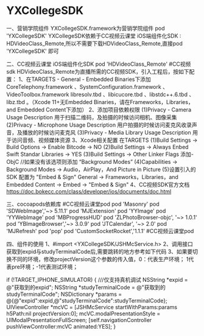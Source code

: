 # YXCollegeSDK
一、营销学院组件
YXCollegeSDK.framework为营销学院组件
pod 'YXCollegeSDK' 
YXCollegeSDK依赖于CC视频云课堂 iOS端组件化SDK : HDVideoClass_Remote,所以不需要下载HDVideoClass_Remote,直接pod 'YXCollegeSDK' 即可

二、CC视频云课堂 iOS端组件化SDK
pod 'HDVideoClass_Remote'   #CC视频sdk
HDVideoClass_Remote为直播所需的CC视频SDK，引入工程后，按如下配置：
1、在TARGETS - General - Embedded Binaries下添加
CoreTelephony.framework 、SystemConfiguration.framework 、VideoToolbox.framework
libresolv.tbd 、libicucore.tbd 、libstdc++.6.tbd 、libz.tbd 。（Xcode 11+无Embedded Binaries，请在Frameworks，Libraries，and Embedded Content下添加）
2、添加项目依赖权限
    (1)Privacy - Camera Usage Description
    用于扫描二维码，及拍摄的时候访问相机、图像采集
    (2)Privacy - Microphone Usage Description
    用户拍摄的时候访问麦克风收录声音，及播放的时候访问麦克风
    (3)Privacy - Media Library Usage Description
    用于访问音频、视频媒体资源
3、Xcode相关配置
    在TARGETS
    (1)Build Settings -> Build Options -> Enable Bitcode -> NO
    (2)Build Settings -> Always Enbed Swift Standar Libraries -> YES
    (3)Build Settings   ->   Other Linker Flags 添加-ObjC
    //如果没有该选项则添加 “Background Modes”
    (4)Capabilities -> Background Modes -> Audio，AirPlay，And Picture in Picture
    (5)设置引入的 SDK 配置为 "Embed & Sign"
    General -> Frameworks，Libraries，and Embedded Content -> Embed -> "Embed & Sign"
4、CC视频SDK官方文档 https://doc.bokecc.com/class/developer/ios/documents/doc.html

三、cocoapods依赖库
#CC视频云课堂pod
pod 'Masonry'
pod 'SDWebImage','~> 5.11.1'
pod 'MJExtension'
pod 'YYImage'
pod 'YYWebImage'
pod 'MBProgressHUD'
pod 'ZLPhotoBrowser-objc', '~> 1.0.1'
pod 'YBImageBrowser','~> 3.0.9'
pod 'JTCalendar', '~> 2.0'
pod 'MJRefresh'
pod 'pop'
pod 'CustomSocketRocket','1.1.1'
#CC视频云课堂pod

四、组件的使用
1、#import <YXCollegeSDK/JSHMcService.h>
2、调用接口获取到expid与studyTerminalCode后,需要跳转的地方参考如下代码
3、如果要切换不同的环境，修改projectVersion这个参数的传入值，0：代表生产环境； 1代表pre环境；-1代表测试环境；

if (!TARGET_IPHONE_SIMULATOR) { ///仅支持真机调试
    NSString *expid = @"获取到的expid";
    NSString *studyTerminalCode = @"获取到的studyTerminalCode";
    NSDictionary *params = @{@"expid":expid,@"studyTerminalCode":studyTerminalCode};
    UIViewController *mcVC = [JSHMcService startWithParams:params h5Path:nil projectVersion:0];
    mcVC.modalPresentationStyle = UIModalPresentationFullScreen;
    [self.navigationController pushViewController:mcVC animated:YES];
}

